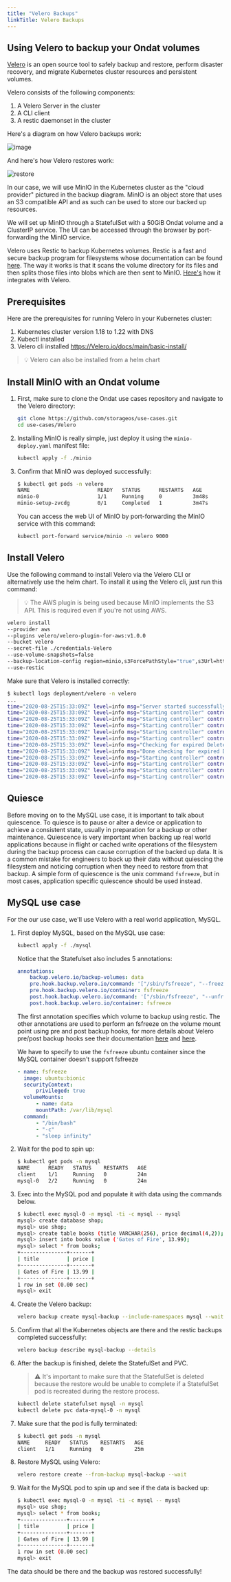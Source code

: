 ```yaml
---
title: "Velero Backups"
linkTitle: Velero Backups
---
```


## Using Velero to backup your Ondat volumes

[Velero](https://velero.io/) is an open source tool to safely backup and restore, perform disaster
recovery, and migrate Kubernetes cluster resources and persistent volumes.

Velero consists of the following components:

1. A Velero Server in the cluster
1. A CLI client
1. A restic daemonset in the cluster

Here's a diagram on how Velero backups work:

![image](/images/docs/concepts/velero-backup.jpg)

And here's how Velero restores work:

![restore](/images/docs/concepts/velero-restore.jpg)

In our case, we will use MinIO in the Kubernetes cluster as the "cloud
provider" pictured in the backup diagram. MinIO is an object store that uses
an S3 compatible API and as such can be used to store our backed up resources.

We will set up MinIO through a StatefulSet with a 50GiB Ondat volume and a
ClusterIP service. The UI can be accessed through the browser by port-forwarding the
MinIO service.

Velero uses Restic to backup Kubernetes volumes. Restic is a fast and secure
backup program for filesystems whose documentation can be found
[here](https://restic.readthedocs.io/en/latest/100_references.html). The way it
works is that it scans the volume directory for its files and then splits those
files into blobs which are then sent to MinIO.
[Here's](https://Velero.io/docs/main/restic/) how it integrates with Velero.

## Prerequisites

Here are the prerequisites for running Velero in your Kubernetes cluster:

1. Kubernetes cluster version 1.18 to 1.22 with DNS
1. Kubectl installed
1. Velero cli installed https://Velero.io/docs/main/basic-install/

> 💡 Velero can also be installed from a helm chart

## Install MinIO with an Ondat volume

1. First, make sure to clone the Ondat use cases repository and navigate to
the Velero directory:

    ```bash
    git clone https://github.com/storageos/use-cases.git 
    cd use-cases/Velero
    ```

1. Installing MinIO is really simple, just deploy it using the
`minio-deploy.yaml` manifest file:

    ```bash
    kubectl apply -f ./minio
    ```

1. Confirm that MinIO was deployed successfully:

    ```bash
    $ kubectl get pods -n velero
    NAME                      READY   STATUS      RESTARTS   AGE
    minio-0                   1/1     Running     0          3m48s
    minio-setup-zvcdg         0/1     Completed   1          3m47s

    ```

    You can access the web UI of MinIO by port-forwarding the MinIO service
    with this command:

    ```bash
    kubectl port-forward service/minio -n velero 9000
    ```

## Install Velero

Use the following command to install Velero via the Velero CLI or alternatively
use the helm chart. To install it using the Velero cli, just run this command:

> 💡 The AWS plugin is being used because MinIO implements the S3 API. This is
> required even if you're not using AWS.

```bash
velero install                                                                                   \
--provider aws                                                                                   \
--plugins velero/velero-plugin-for-aws:v1.0.0                                                    \
--bucket velero                                                                                  \
--secret-file ./credentials-Velero                                                               \
--use-volume-snapshots=false                                                                     \
--backup-location-config region=minio,s3ForcePathStyle="true",s3Url=http://minio.velero.svc:9000 \
--use-restic
```

Make sure that Velero is installed correctly:

```bash
$ kubectl logs deployment/velero -n velero
...
time="2020-08-25T15:33:09Z" level=info msg="Server started successfully" logSource="pkg/cmd/server/server.go:881"
time="2020-08-25T15:33:09Z" level=info msg="Starting controller" controller=restic-repository logSource="pkg/controller/generic_controller.go:76"
time="2020-08-25T15:33:09Z" level=info msg="Starting controller" controller=restore logSource="pkg/controller/generic_controller.go:76"
time="2020-08-25T15:33:09Z" level=info msg="Starting controller" controller=backup-sync logSource="pkg/controller/generic_controller.go:76"
time="2020-08-25T15:33:09Z" level=info msg="Starting controller" controller=backup logSource="pkg/controller/generic_controller.go:76"
time="2020-08-25T15:33:09Z" level=info msg="Starting controller" controller=backup-deletion logSource="pkg/controller/generic_controller.go:76"
time="2020-08-25T15:33:09Z" level=info msg="Checking for expired DeleteBackupRequests" controller=backup-deletion logSource="pkg/controller/backup_deletion_controller.go:551"
time="2020-08-25T15:33:09Z" level=info msg="Done checking for expired DeleteBackupRequests" controller=backup-deletion logSource="pkg/controller/backup_deletion_controller.go:579"
time="2020-08-25T15:33:09Z" level=info msg="Starting controller" controller=schedule logSource="pkg/controller/generic_controller.go:76"
time="2020-08-25T15:33:09Z" level=info msg="Starting controller" controller=downloadrequest logSource="pkg/controller/generic_controller.go:76"
time="2020-08-25T15:33:09Z" level=info msg="Starting controller" controller=gc-controller logSource="pkg/controller/generic_controller.go:76"
time="2020-08-25T15:33:09Z" level=info msg="Starting controller" controller=serverstatusrequest logSource="pkg/controller/generic_controller.go:76"
```

## Quiesce

Before moving on to the MySQL use case, it is important to talk about quiescence.
To quiesce is to pause or alter a device or application to achieve a consistent
state, usually in preparation for a backup or other maintenance. Quiescence is
very important when backing up real world applications because in flight or
cached write operations of the filesystem during the backup process can cause
corruption of the backed up data. It is a common mistake for engineers to back
up their data without quiescing the filesystem and noticing corruption when they need to
restore from that backup. A simple form of quiescence is the unix command
`fsfreeze`, but in most cases, application specific quiescence should be used instead.

## MySQL use case

For the our use case, we'll use Velero with a real world application, MySQL.

1. First deploy MySQL, based on the MySQL use case:

    ```bash
    kubectl apply -f ./mysql 
    ```

    Notice that the Statefulset also includes 5 annotations:

    ```yaml
    annotations:
        backup.velero.io/backup-volumes: data
        pre.hook.backup.velero.io/command: '["/sbin/fsfreeze", "--freeze", "/var/lib/mysql"]'
        pre.hook.backup.velero.io/container: fsfreeze
        post.hook.backup.velero.io/command: '["/sbin/fsfreeze", "--unfreeze", "/var/lib/mysql"]'
        post.hook.backup.velero.io/container: fsfreeze
    ```

    The first annotation specifies which volume to backup using restic. The other
    annotations are used to perform an fsfreeze on the volume mount point using pre
    and post backup hooks, for more details about Velero pre/post backup hooks
    see their documentation [here](https://velero.io/docs/main/restore-hooks/#docs) and [here](https://velero.io/docs/main/backup-hooks/#docs).

    We have to specify to use the `fsfreeze` ubuntu container since the MySQL
    container doesn't support fsfreeze

    ```yaml
    - name: fsfreeze
      image: ubuntu:bionic
      securityContext:
          privileged: true
      volumeMounts:
          - name: data
          mountPath: /var/lib/mysql
      command:
          - "/bin/bash"
          - "-c"
          - "sleep infinity"
    ```

1. Wait for the pod to spin up:

    ```bash
    $ kubectl get pods -n mysql
    NAME      READY   STATUS    RESTARTS   AGE
    client    1/1     Running   0          24m
    mysql-0   2/2     Running   0          24m
    ```

1. Exec into the MySQL pod and populate it with data using the commands below.

    ```bash
    $ kubectl exec mysql-0 -n mysql -ti -c mysql -- mysql
    mysql> create database shop;
    mysql> use shop;
    mysql> create table books (title VARCHAR(256), price decimal(4,2));
    mysql> insert into books value ('Gates of Fire', 13.99);
    mysql> select * from books;
    +---------------+-------+
    | title         | price |
    +---------------+-------+
    | Gates of Fire | 13.99 |
    +---------------+-------+
    1 row in set (0.00 sec)
    mysql> exit
    ```

1. Create the Velero backup:

    ```bash
    velero backup create mysql-backup --include-namespaces mysql --wait
    ```

1. Confirm that all the Kubernetes objects are there and the restic backups
completed successfully:

    ```bash
    velero backup describe mysql-backup --details
    ```

1. After the backup is finished, delete the StatefulSet and PVC.

    > ⚠️ It's important to make sure that the StatefulSet is deleted because the
    > restore would be unable to complete if a StatefulSet pod is recreated during
    > the restore process.

    ```bash
    kubectl delete statefulset mysql -n mysql
    kubectl delete pvc data-mysql-0 -n mysql
    ```

1. Make sure that the pod is fully terminated:

    ```bash
    $ kubectl get pods -n mysql
    NAME     READY   STATUS    RESTARTS   AGE
    client   1/1     Running   0          25m
    ```

1. Restore MySQL using Velero:

    ```bash
    velero restore create --from-backup mysql-backup --wait
    ```

1. Wait for the MySQL pod to spin up and see if the data is backed up:

    ```bash
    $ kubectl exec mysql-0 -n mysql -ti -c mysql -- mysql 
    mysql> use shop; 
    mysql> select * from books;
    +---------------+-------+
    | title         | price |
    +---------------+-------+
    | Gates of Fire | 13.99 |
    +---------------+-------+
    1 row in set (0.00 sec)
    mysql> exit
    ```

The data should be there and the backup was restored successfully!
